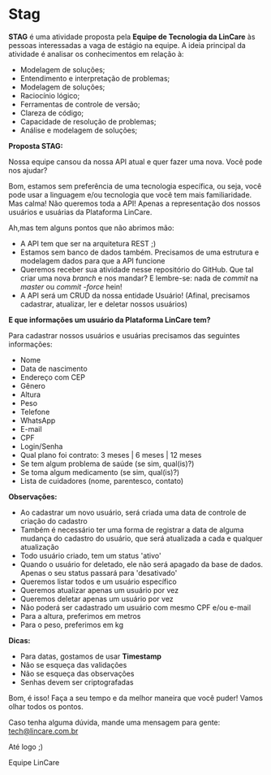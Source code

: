 # Stag

**STAG** é uma atividade proposta pela **Equipe de Tecnologia da LinCare** às pessoas interessadas a vaga de estágio na equipe.
A ideia principal da atividade é analisar os conhecimentos em relação à:

- Modelagem de soluções;
- Entendimento e interpretação de problemas;
- Modelagem de soluções;
- Raciocínio lógico;
- Ferramentas de controle de versão;
- Clareza de código;
- Capacidade de resolução de problemas;
- Análise e modelagem de soluções;

**Proposta STAG:**

Nossa equipe cansou da nossa API atual e quer fazer uma nova. Você pode nos ajudar?

Bom, estamos sem preferência de uma tecnologia específica, ou seja, você pode usar a linguagem e/ou tecnologia que você tem mais familiaridade.
Mas calma! Não queremos toda a API! Apenas a representação dos nossos usuários e usuárias da Plataforma LinCare.

Ah,mas tem alguns pontos que não abrimos mão:

- A API tem que ser na arquitetura REST ;)
- Estamos sem banco de dados também. Precisamos de uma estrutura e modelagem dados para que a API funcione
- Queremos receber sua atividade nesse repositório do GitHub. Que tal criar uma nova _branch_ e nos mandar? E lembre-se: nada de _commit_ na _master_ ou  _commit -force_ hein!
- A API será um CRUD da nossa entidade Usuário! (Afinal, precisamos cadastrar, atualizar, ler e deletar nossos usuários)

**E que informações um usuário da Plataforma LinCare tem?**

Para cadastrar nossos usuários e usuárias precisamos das seguintes informações:

- Nome
- Data de nascimento
- Endereço com CEP
- Gênero
- Altura
- Peso
- Telefone
- WhatsApp
- E-mail
- CPF
- Login/Senha
- Qual plano foi contrato: 3 meses | 6 meses | 12 meses
- Se tem algum problema de saúde (se sim, qual(is)?)
- Se toma algum medicamento (se sim, qual(is)?)
- Lista de cuidadores (nome, parentesco, contato)

**Observações:**

- Ao cadastrar um novo usuário, será criada uma data de controle de criação do cadastro
- Também é necessário ter uma forma de registrar a data de alguma mudança do cadastro do usuário, que será atualizada a cada e qualquer atualização
- Todo usuário criado, tem um status &#39;ativo&#39;
- Quando o usuário for deletado, ele não será apagado da base de dados. Apenas o seu status passará para &#39;desativado&#39;
- Queremos listar todos e um usuário específico
- Queremos atualizar apenas um usuário por vez
- Queremos deletar apenas um usuário por vez
- Não poderá ser cadastrado um usuário com mesmo CPF e/ou e-mail
- Para a altura, preferimos em metros
- Para o peso, preferimos em kg

**Dicas:**

- Para datas, gostamos de usar **Timestamp**
- Não se esqueça das validações
- Não se esqueça das observações
- Senhas devem ser criptografadas

Bom, é isso! Faça a seu tempo e da melhor maneira que você puder! Vamos olhar todos os pontos.

Caso tenha alguma dúvida, mande uma mensagem para gente: [tech@lincare.com.br](mailto:tech@lincare.com.br)

Até logo ;)

Equipe LinCare
